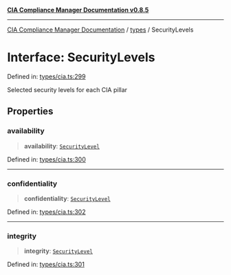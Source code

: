 [**CIA Compliance Manager Documentation v0.8.5**](../../README.md)

***

[CIA Compliance Manager Documentation](../../modules.md) / [types](../README.md) / SecurityLevels

# Interface: SecurityLevels

Defined in: [types/cia.ts:299](https://github.com/Hack23/cia-compliance-manager/blob/4f2006283e1cd56feb8daea1f810b2bc8c1b1d1b/src/types/cia.ts#L299)

Selected security levels for each CIA pillar

## Properties

### availability

> **availability**: [`SecurityLevel`](../../index/type-aliases/SecurityLevel.md)

Defined in: [types/cia.ts:300](https://github.com/Hack23/cia-compliance-manager/blob/4f2006283e1cd56feb8daea1f810b2bc8c1b1d1b/src/types/cia.ts#L300)

***

### confidentiality

> **confidentiality**: [`SecurityLevel`](../../index/type-aliases/SecurityLevel.md)

Defined in: [types/cia.ts:302](https://github.com/Hack23/cia-compliance-manager/blob/4f2006283e1cd56feb8daea1f810b2bc8c1b1d1b/src/types/cia.ts#L302)

***

### integrity

> **integrity**: [`SecurityLevel`](../../index/type-aliases/SecurityLevel.md)

Defined in: [types/cia.ts:301](https://github.com/Hack23/cia-compliance-manager/blob/4f2006283e1cd56feb8daea1f810b2bc8c1b1d1b/src/types/cia.ts#L301)
